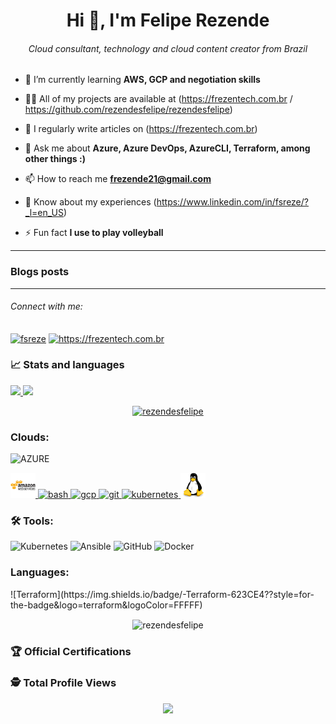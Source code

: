 <h1 align="center">Hi 👋, I'm Felipe Rezende</h1>
<h6 align="center">Cloud consultant, technology and cloud content creator from Brazil</h6>

- 🌱 I’m currently learning **AWS, GCP and negotiation skills**

- 👨‍💻 All of my projects are available at (https://frezentech.com.br / https://github.com/rezendesfelipe/rezendesfelipe)

- 📝 I regularly write articles on (https://frezentech.com.br)

- 💬 Ask me about **Azure, Azure DevOps, AzureCLI, Terraform, among other things :)**

- 📫 How to reach me **frezende21@gmail.com**

- 📄 Know about my experiences (https://www.linkedin.com/in/fsreze/?_l=en_US)

- ⚡ Fun fact **I use to play volleyball**
<hr>

### Blogs posts
<!-- BLOG-POST-LIST:START -->
<!-- BLOG-POST-LIST:END -->

<hr>

<h6 align="left">Connect with me:</h6>
<p align="left">
<a href="https://linkedin.com/in/fsreze" target="blank"><img align="center" src="https://raw.githubusercontent.com/rahuldkjain/github-profile-readme-generator/master/src/images/icons/Social/linked-in-alt.svg" alt="fsreze" height="30" width="40" /></a>
<a href="/https://frezentech.com.br" target="blank"><img align="center" src="https://raw.githubusercontent.com/rahuldkjain/github-profile-readme-generator/master/src/images/icons/Social/rss.svg" alt="https://frezentech.com.br" height="30" width="40" /></a>
</p>
 
### 📈 Stats and languages

 <div>
  <a href="https://github.com/rezendesfelipe">
  <img height="180em" src="https://github-readme-stats.vercel.app/api?username=rezendesfelipe&show_icons=true&theme=dracula&include_all_commits=true&count_private=true"/>
  <img height="180em" src="https://github-readme-stats.vercel.app/api/top-langs/?username=rezendesfelipe&layout=compact&langs_count=7&theme=dracula"/>
</div>
 
<p align="center"> <a href="https://github.com/ryo-ma/github-profile-trophy"><img src="https://github-profile-trophy.vercel.app/?username=rezendesfelipe" alt="rezendesfelipe" /></a> </p>
 
### Clouds:
 ![AZURE](https://img.shields.io/badge/-Microsoft%20Azure-2C6CFB?logo=MicrosoftAzure&logoColor=white)
<p align="left"> <a href="https://aws.amazon.com" target="_blank"> <img src="https://raw.githubusercontent.com/devicons/devicon/master/icons/amazonwebservices/amazonwebservices-original-wordmark.svg" alt="aws" width="40" height="40"/> </a> <a href="https://www.gnu.org/software/bash/" target="_blank"> <img src="https://www.vectorlogo.zone/logos/gnu_bash/gnu_bash-icon.svg" alt="bash" width="40" height="40"/> </a> <a href="https://cloud.google.com" target="_blank"> <img src="https://www.vectorlogo.zone/logos/google_cloud/google_cloud-icon.svg" alt="gcp" width="40" height="40"/> </a> <a href="https://git-scm.com/" target="_blank"> <img src="https://www.vectorlogo.zone/logos/git-scm/git-scm-icon.svg" alt="git" width="40" height="40"/> </a> <a href="https://kubernetes.io" target="_blank"> <img src="https://www.vectorlogo.zone/logos/kubernetes/kubernetes-icon.svg" alt="kubernetes" width="40" height="40"/> </a> <a href="https://www.linux.org/" target="_blank"> <img src="https://raw.githubusercontent.com/devicons/devicon/master/icons/linux/linux-original.svg" alt="linux" width="40" height="40"/> </a> </p>

### 🛠 Tools:
 ![Kubernetes](https://img.shields.io/badge/-Kubernetes-326CE5?&logo=kubernetes&logoColor=FFFFFF) ![Ansible](https://img.shields.io/badge/-Ansible-EE0000?&logo=ansible&logoColor=FFFFFF) ![GitHub](https://img.shields.io/badge/-GitHub-181717?&logo=GitHub&logoColor=FFFFFF) ![Docker](https://img.shields.io/badge/-Docker-2496ED?&logo=docker&logoColor=FFFFFF)
 
<h3 align="left">Languages:</h3>
![Terraform](https://img.shields.io/badge/-Terraform-623CE4??style=for-the-badge&logo=terraform&logoColor=FFFFF)
 
<p align="center"><img align="center" src="https://github-readme-streak-stats.herokuapp.com/?user=rezendesfelipe&" alt="rezendesfelipe" /></p>

 ### :trophy:  Official Certifications
 
 
 ### :detective: Total Profile Views  <br>
 <p align="center"> 
   <img alingn="center" src="https://profile-counter.glitch.me/rezendesfelipe/count.svg" />
 </p>

</p>
